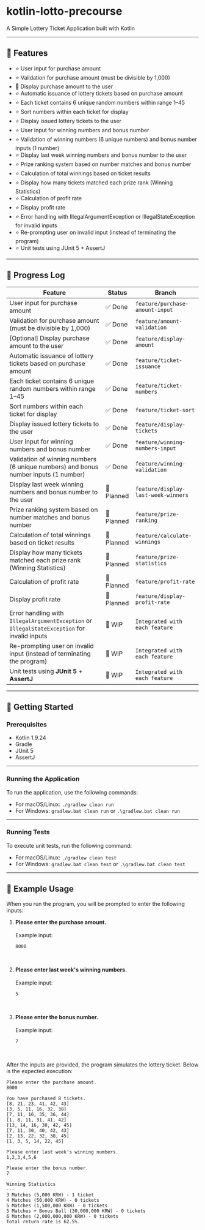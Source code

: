 # kotlin-lotto-precourse

A Simple Lottery Ticket Application built with Kotlin

---

## 🔧 Features

- ⭐ User input for purchase amount
- ⭐ Validation for purchase amount (must be divisible by 1,000)
- 🔹 Display purchase amount to the user
- ⭐ Automatic issuance of lottery tickets based on purchase amount
- ⭐ Each ticket contains 6 unique random numbers within range 1–45
- ⭐ Sort numbers within each ticket for display
- ⭐ Display issued lottery tickets to the user
- ⭐ User input for winning numbers and bonus number
- ⭐ Validation of winning numbers (6 unique numbers) and bonus number inputs (1 number)
- ⭐ Display last week winning numbers and bonus number to the user
- ⭐ Prize ranking system based on number matches and bonus number
- ⭐ Calculation of total winnings based on ticket results
- ⭐ Display how many tickets matched each prize rank (Winning Statistics)
- ⭐ Calculation of profit rate
- ⭐ Display profit rate
- ⭐ Error handling with IllegalArgumentException or IllegalStateException for invalid inputs
- ⭐ Re-prompting user on invalid input (instead of terminating the program)
- ⭐ Unit tests using JUnit 5 + AssertJ

---

## 🔄 Progress Log

| Feature                                                                                      | Status      | Branch                            |
|----------------------------------------------------------------------------------------------|-------------|-----------------------------------|
| User input for purchase amount                                                               | ✅ Done      | `feature/purchase-amount-input`   |
| Validation for purchase amount (must be divisible by 1,000)                                  | ✅ Done      | `feature/amount-validation`       |
| [Optional] Display purchase amount to the user                                               | ✅ Done      | `feature/display-amount`          |
| Automatic issuance of lottery tickets based on purchase amount                               | ✅ Done      | `feature/ticket-issuance`         |
| Each ticket contains 6 unique random numbers within range 1–45                               | ✅ Done      | `feature/ticket-numbers`          |
| Sort numbers within each ticket for display                                                  | ✅ Done      | `feature/ticket-sort`             |
| Display issued lottery tickets to the user                                                   | ✅ Done      | `feature/display-tickets`         |
| User input for winning numbers and bonus number                                              | ✅ Done      | `feature/winning-numbers-input`   |
| Validation of winning numbers (6 unique numbers) and bonus number inputs (1 number)          | ✅ Done      | `feature/winning-validation`      |
| Display last week winning numbers and bonus number to the user                               | 📅 Planned  | `feature/display-last-week-winners` |
| Prize ranking system based on number matches and bonus number                                | 📅 Planned  | `feature/prize-ranking`           |
| Calculation of total winnings based on ticket results                                        | 📅 Planned  | `feature/calculate-winnings`      |
| Display how many tickets matched each prize rank (Winning Statistics)                        | 📅 Planned  | `feature/prize-statistics`        |
| Calculation of profit rate                                                                   | 📅 Planned  | `feature/profit-rate`             |
| Display profit rate                                                                          | 📅 Planned  | `feature/display-profit-rate`     |
| Error handling with `IllegalArgumentException` or `IllegalStateException` for invalid inputs | 🚧 WIP      | `Integrated with each feature`    |
| Re-prompting user on invalid input (instead of terminating the program)                      | 🚧 WIP      | `Integrated with each feature`    |
| Unit tests using **JUnit 5** + **AssertJ**                                                   | 🚧 WIP      | `Integrated with each feature`    |

---

## 🚀 Getting Started

### Prerequisites

- Kotlin 1.9.24
- Gradle
- JUnit 5
- AssertJ

---

### Running the Application

To run the application, use the following commands:

- For macOS/Linux: `./gradlew clean run`
- For Windows: `gradlew.bat clean run` or `.\gradlew.bat clean run`

---

### Running Tests

To execute unit tests, run the following command:

- For macOS/Linux: `./gradlew clean test`
- For Windows: `gradlew.bat clean test` or `.\gradlew.bat clean test`

---

## 🧩 Example Usage

When you run the program, you will be prompted to enter the following inputs:

1. **Please enter the purchase amount.**
   <br><br>
   Example input:

   ```text
   8000
   ```
<br>

2. **Please enter last week's winning numbers.**
   <br><br>
   Example input:

   ```text
   5
   ```
<br>

3. **Please enter the bonus number.**
   <br><br>
   Example input:

   ```text
   7
   ```
<br>

After the inputs are provided, the program simulates the lottery ticket. Below is the expected execution:

```text
Please enter the purchase amount.
8000

You have purchased 8 tickets.
[8, 21, 23, 41, 42, 43]
[3, 5, 11, 16, 32, 38]
[7, 11, 16, 35, 36, 44]
[1, 8, 11, 31, 41, 42]
[13, 14, 16, 38, 42, 45]
[7, 11, 30, 40, 42, 43]
[2, 13, 22, 32, 38, 45]
[1, 3, 5, 14, 22, 45]

Please enter last week's winning numbers.
1,2,3,4,5,6

Please enter the bonus number.
7

Winning Statistics
---
3 Matches (5,000 KRW) - 1 ticket
4 Matches (50,000 KRW) - 0 tickets
5 Matches (1,500,000 KRW) - 0 tickets
5 Matches + Bonus Ball (30,000,000 KRW) - 0 tickets
6 Matches (2,000,000,000 KRW) - 0 tickets
Total return rate is 62.5%.
```